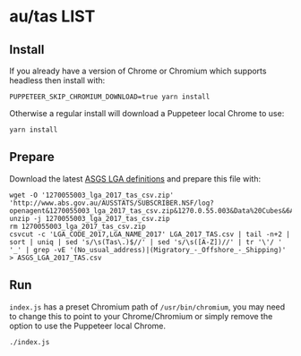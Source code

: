# au/tas LIST

## Install
If you already have a version of Chrome or Chromium which supports headless then install with:

    PUPPETEER_SKIP_CHROMIUM_DOWNLOAD=true yarn install

Otherwise a regular install will download a Puppeteer local Chrome to use:

    yarn install

## Prepare

Download the latest [ASGS LGA definitions](http://www.abs.gov.au/AUSSTATS/abs@.nsf/DetailsPage/1270.0.55.003July%202017?OpenDocument) and prepare this file with:

    wget -O '1270055003_lga_2017_tas_csv.zip' 'http://www.abs.gov.au/AUSSTATS/SUBSCRIBER.NSF/log?openagent&1270055003_lga_2017_tas_csv.zip&1270.0.55.003&Data%20Cubes&6A2078BEB18198A5CA25816B00135AD3&0&July%202017&31.07.2017&Latest'
    unzip -j 1270055003_lga_2017_tas_csv.zip
    rm 1270055003_lga_2017_tas_csv.zip
    csvcut -c 'LGA_CODE_2017,LGA_NAME_2017' LGA_2017_TAS.csv | tail -n+2 | sort | uniq | sed 's/\s(Tas\.)$//' | sed 's/\s([A-Z])//' | tr '\'/ ' '_' | grep -vE '(No_usual_address)|(Migratory_-_Offshore_-_Shipping)' > ASGS_LGA_2017_TAS.csv

## Run

`index.js` has a preset Chromium path of `/usr/bin/chromium`, you may need to change this to point to your Chrome/Chromium or simply remove the option to use the Puppeteer local Chrome.

    ./index.js
